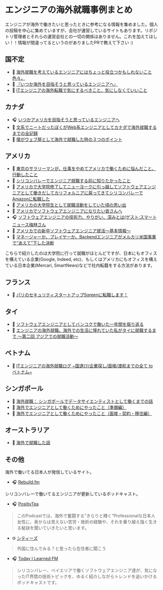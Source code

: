 # エンジニアの海外就職事例まとめ
エンジニアが海外で働きたいと思ったときに参考になる情報を集めました。個人の投稿を中心に集めていますが、会社が運営しているサイトもあります。リポジトリ管理者とそれらの運営会社との一切の関係はありません。これを加えてほしい！！情報が間違ってるというのがありましたPRで教えて下さい :)

## 国不定
* 📝 [海外就職を考えているエンジニアにはちょっと役立つかもしれないこと色々。](https://note.com/y_ukyk/n/n248c1d2e79c2)
* 📝 [『いつか海外を目指そうと思っているエンジニアへ』](https://www.kohei.dev/posts/for-engineers-who-have-overseas-ambition?hl=ja-JP)
* 📝  [ITエンジニアの海外転職で気にするべきこと、気にしなくていいこと](https://jabba.cloud/20161024232812)

## カナダ

* 🎧 [いつかアメリカを目指そうと思っているエンジニア‪へ‬](https://podcasts.apple.com/ca/podcast/17-%E3%81%84%E3%81%A4%E3%81%8B%E3%82%A2%E3%83%A1%E3%83%AA%E3%82%AB%E3%82%92%E7%9B%AE%E6%8C%87%E3%81%9D%E3%81%86%E3%81%A8%E6%80%9D%E3%81%A3%E3%81%A6%E3%81%84%E3%82%8B%E3%82%A8%E3%83%B3%E3%82%B8%E3%83%8B%E3%82%A2%E3%81%B8/id1536529228?i=1000515900049)
* 📝 [文系でニートだったぼくがWeb系エンジニアとしてカナダで海外就職するまでの全記録](http://cevicherohack.com/story-of-web-developer-working-abroad/)
* 📝 [僕がウェブ屋として海外で就職した時の３つのポイント](https://webdev-bodymake.com/3tips-for-getting-web-dev-job/)

## アメリカ

* 📝 [東京のサラリーマンが、仕事をやめてアメリカで働くために悩んだこと、行動したこと](https://note.com/tatsuya_nanjo/n/n8edb2d4eb60b)
* 📝 [シリコンバレーでエンジニア就職する前に知りたかったこと](https://www.slideshare.net/TatsuyaNanjo/ss-171913694)
* 📝 [アメリカで大学院修了してニューヨークに引っ越してソフトウェアエンジニアとして働きだしてカリフォルニアに戻ってきてシリコンバレーでAmazonに転職した](https://katryo.hatenablog.com/entry/2021/02/11/145819)
* 📝 [アメリカの大学院生として就職活動をしていた頃の思い出](https://www.ryokato.com/blog/2021-02-22-new-graduate-job-hunting-in-the-us)
* 📝 [アメリカでソフトウェアエンジニアになりたい皆さんへ](http://fushiroyama.hatenablog.com/entry/2021/01/29/063144)
* 🎧 [ソフトウェアエンジニアの技術力、やりがい、深みとは(ゲスト:スマートニュース梅林さん ](https://anchor.fm/todayilearnedfm/episodes/17-eqvf2l)
* 📝 [アメリカでの新卒ソフトウェアエンジニア就活〜基本情報〜](https://note.com/technologynote/n/nd107ae288312)
* 📝 [マネージャーか、プレイヤーか。Backendエンジニアがメルカリ米国事業で“あえて”下した決断](https://mercan.mercari.com/articles/22711/)

こちらで紹介したのは大学院に行って就職がほとんどですが、日本にもオフィスを構えている企業(Google, Indeed, etc)、もしくはアメリカにもオフィスを構えている日本企業(Mercari, SmartNews)などで社内転籍をする方法があります。

## フランス

* 📝 [パリのセキュリティスタートアップSqreenに転職します！](https://note.com/y_ukyk/n/n6edf335f73c0)

## タイ

* 📝 [ソフトウェアエンジニアとしてバンコクで働いた一年間を振り返る](https://tamanyan.me/posts/software-engineer-2018-bangkok)
* 📝 [エンジニアの海外就職。海外での生活に憧れていた私がタイに就職するまで 〜第二回 アジアでの就職活動〜](https://souspeak.jp/students/after-masahiro-shigeta2/)

## ベトナム

* 📝 [ITエンジニアの海外就職ログ ~国選び/企業探し/面接/渡航までの全て to ベトナム~](https://note.com/mihirat/n/n1293aed56cd1)

## シンガポール

* 📝 [海外就職： シンガポールでデータサイエンティストとして働くまでの話](https://note.com/minyus86/n/nb0003ae82400)
* 📝 [海外でエンジニアとして働くためにやったこと（準備編）](https://note.com/avosalmon/n/n82ac975f9e88)
* 📝 [海外でエンジニアとして働くためにやったこと（面接・契約・移住編）](https://note.com/avosalmon/n/n394f698b3e17)
 
## オーストラリア

* 📝 [海外で就職した話](https://note.com/takusemba/n/nf52be87c1a4d)
 
## その他
海外で働いてる日本人が発信しているサイト。

* 🎧 [Rebuild.fm](https://rebuild.fm/)

シリコンバレーで働いてるエンジニアが更新しているポッドキャスト。

* 🎧 [PositivTea](https://positivitea-secrets.us/)

> このPodcastでは、海外で奮闘する”きらりと輝く”Professionalな日本人女性に、表からは見えない苦労・挫折の経験や、それを乗り越え強く生きる秘訣を聞いていきたいと思います。

* 🌐 [シティーズ](https://www.cityz.jp)

> 外国に住んでみる？と思ったら在住者に聞こう

* 🎧 [Today I Learned FM](https://anchor.fm/todayilearnedfm)

> シリコンバレー、ベイエリアで働くソフトウェアエンジニア達が、気になったIT界隈の技術トピックを、ゆるく紹介しながらトレンドを追いかけるポッドキャストです。

